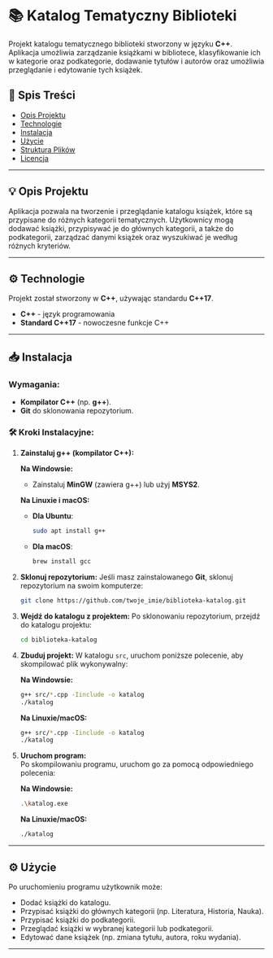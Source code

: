 # 📚 Katalog Tematyczny Biblioteki

Projekt katalogu tematycznego biblioteki stworzony w języku **C++**. Aplikacja umożliwia zarządzanie książkami w bibliotece, klasyfikowanie ich w kategorie oraz podkategorie, dodawanie tytułów i autorów oraz umożliwia przeglądanie i edytowanie tych książek.

## 📑 Spis Treści

- [Opis Projektu](#opis-projektu)
- [Technologie](#technologie)
- [Instalacja](#instalacja)
- [Użycie](#użycie)
- [Struktura Plików](#struktura-plików)
- [Licencja](#licencja)

---

## 💡 Opis Projektu

Aplikacja pozwala na tworzenie i przeglądanie katalogu książek, które są przypisane do różnych kategorii tematycznych. Użytkownicy mogą dodawać książki, przypisywać je do głównych kategorii, a także do podkategorii, zarządzać danymi książek oraz wyszukiwać je według różnych kryteriów.

---

## ⚙️ Technologie

Projekt został stworzony w **C++**, używając standardu **C++17**.

- **C++** - język programowania
- **Standard C++17** - nowoczesne funkcje C++

---

## 📥 Instalacja

### Wymagania:

- **Kompilator C++** (np. **g++**).
- **Git** do sklonowania repozytorium.

### 🛠 Kroki Instalacyjne:

1.  **Zainstaluj g++ (kompilator C++):**

    **Na Windowsie:**

    - Zainstaluj **MinGW** (zawiera g++) lub użyj **MSYS2**.

    **Na Linuxie i macOS:**

    - **Dla Ubuntu**:
      ```bash
      sudo apt install g++
      ```
    - **Dla macOS**:
      ```bash
      brew install gcc
      ```

2.  **Sklonuj repozytorium:**
    Jeśli masz zainstalowanego **Git**, sklonuj repozytorium na swoim komputerze:

    ```bash
    git clone https://github.com/twoje_imie/biblioteka-katalog.git
    ```

3.  **Wejdź do katalogu z projektem:**
    Po sklonowaniu repozytorium, przejdź do katalogu projektu:

    ```bash
    cd biblioteka-katalog
    ```

4.  **Zbuduj projekt:**
    W katalogu `src`, uruchom poniższe polecenie, aby skompilować plik wykonywalny:

    **Na Windowsie:**

    ```bash
    g++ src/*.cpp -Iinclude -o katalog
    ./katalog
    ```

    **Na Linuxie/macOS:**

    ```bash
    g++ src/*.cpp -Iinclude -o katalog
    ./katalog
    ```

5.  **Uruchom program:**  
    Po skompilowaniu programu, uruchom go za pomocą odpowiedniego polecenia:

    **Na Windowsie:**

    ```bash
    .\katalog.exe
    ```

    **Na Linuxie/macOS:**

    ```bash
    ./katalog
    ```

---

## ⚙️ Użycie

Po uruchomieniu programu użytkownik może:

- Dodać książki do katalogu.
- Przypisać książki do głównych kategorii (np. Literatura, Historia, Nauka).
- Przypisać książki do podkategorii.
- Przeglądać książki w wybranej kategorii lub podkategorii.
- Edytować dane książek (np. zmiana tytułu, autora, roku wydania).

---
